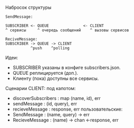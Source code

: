Набросок структуры
```
SendMessage:

SUBSCRIBER <- QUEUE               <- CLIENT
^ сервисы     ^ очередь сообщений    ^ вызовы сервисов

ReciveMessage:
SUBSCRIBER -> QUEUE -> CLIENT
           ^push    ^polling
```

Идеи:
 - SUBSCRIBER указаны в конфиге subscribers.json.
 - QUEUE реплицируется (доп.).
 - Клиенту (пока) доступны все сервисы.

Сценарии CLIENT:
под капотом:
 - discoverSubscribers : map (name, id), err
 - sendMessage : (id, query), err
 - recieveMessage : response, err
пользовательские:
 - SendMessage : (name, query) -> err
 - RecieveMessage : (name) -> chan <-response, err


